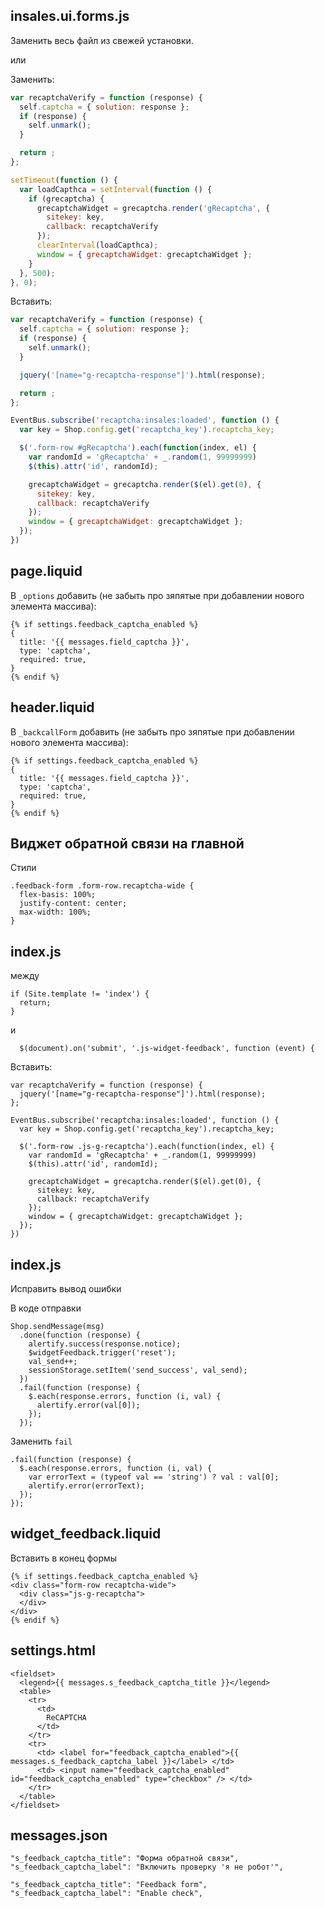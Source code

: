 ## insales.ui.forms.js

Заменить весь файл из свежей установки.

или

Заменить:
```js
var recaptchaVerify = function (response) {
  self.captcha = { solution: response };
  if (response) {
    self.unmark();
  }

  return ;
};

setTimeout(function () {
  var loadCapthca = setInterval(function () {
    if (grecaptcha) {
      grecaptchaWidget = grecaptcha.render('gRecaptcha', {
        sitekey: key,
        callback: recaptchaVerify
      });
      clearInterval(loadCapthca);
      window = { grecaptchaWidget: grecaptchaWidget };
    }
  }, 500);
}, 0);
```

Вставить:

```js
var recaptchaVerify = function (response) {
  self.captcha = { solution: response };
  if (response) {
    self.unmark();
  }

  jquery('[name="g-recaptcha-response"]').html(response);

  return ;
};

EventBus.subscribe('recaptcha:insales:loaded', function () {
  var key = Shop.config.get('recaptcha_key').recaptcha_key;

  $('.form-row #gRecaptcha').each(function(index, el) {
    var randomId = 'gRecaptcha' + _.random(1, 99999999)
    $(this).attr('id', randomId);

    grecaptchaWidget = grecaptcha.render($(el).get(0), {
      sitekey: key,
      callback: recaptchaVerify
    });
    window = { grecaptchaWidget: grecaptchaWidget };
  });
})
```

## page.liquid

В `_options` добавить (не забыть про зяпятые при добавлении нового элемента массива):
```twig
{% if settings.feedback_captcha_enabled %}
{
  title: '{{ messages.field_captcha }}',
  type: 'captcha',
  required: true,
}
{% endif %}
```

## header.liquid

В `_backcallForm` добавить (не забыть про зяпятые при добавлении нового элемента массива):
```
{% if settings.feedback_captcha_enabled %}
{
  title: '{{ messages.field_captcha }}',
  type: 'captcha',
  required: true,
}
{% endif %}
```

## Виджет обратной связи на главной

Стили

```
.feedback-form .form-row.recaptcha-wide {
  flex-basis: 100%;
  justify-content: center;
  max-width: 100%;
}
```

## index.js

между
```
if (Site.template != 'index') {
  return;
}
```
и
```
  $(document).on('submit', '.js-widget-feedback', function (event) {
```
Вставить:
```
var recaptchaVerify = function (response) {
  jquery('[name="g-recaptcha-response"]').html(response);
};

EventBus.subscribe('recaptcha:insales:loaded', function () {
  var key = Shop.config.get('recaptcha_key').recaptcha_key;

  $('.form-row .js-g-recaptcha').each(function(index, el) {
    var randomId = 'gRecaptcha' + _.random(1, 99999999)
    $(this).attr('id', randomId);

    grecaptchaWidget = grecaptcha.render($(el).get(0), {
      sitekey: key,
      callback: recaptchaVerify
    });
    window = { grecaptchaWidget: grecaptchaWidget };
  });
})
```

## index.js

Исправить вывод ошибки

В коде отправки
```
Shop.sendMessage(msg)
  .done(function (response) {
    alertify.success(response.notice);
    $widgetFeedback.trigger('reset');
    val_send++;
    sessionStorage.setItem('send_success', val_send);
  })
  .fail(function (response) {
    $.each(response.errors, function (i, val) {
      alertify.error(val[0]);
    });
  });
```

Заменить `fail` 
```
.fail(function (response) {
  $.each(response.errors, function (i, val) {
    var errorText = (typeof val == 'string') ? val : val[0];
    alertify.error(errorText);
  });
});
```

## widget_feedback.liquid

Вставить в конец формы

```
{% if settings.feedback_captcha_enabled %}
<div class="form-row recaptcha-wide">
  <div class="js-g-recaptcha">
  </div>
</div>
{% endif %}
```

## settings.html

```
<fieldset>
  <legend>{{ messages.s_feedback_captcha_title }}</legend>
  <table>
    <tr>
      <td>
      	ReCAPTCHA
      </td>
    </tr>
    <tr>
      <td> <label for="feedback_captcha_enabled">{{ messages.s_feedback_captcha_label }}</label> </td>
      <td> <input name="feedback_captcha_enabled" id="feedback_captcha_enabled" type="checkbox" /> </td>
    </tr>
  </table>
</fieldset>
```

## messages.json

```
"s_feedback_captcha_title": "Форма обратной связи",
"s_feedback_captcha_label": "Включить проверку 'я не робот'",

"s_feedback_captcha_title": "Feedback form",
"s_feedback_captcha_label": "Enable check",
```
